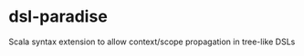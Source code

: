 dsl-paradise
============

Scala syntax extension to allow context/scope propagation in tree-like DSLs
